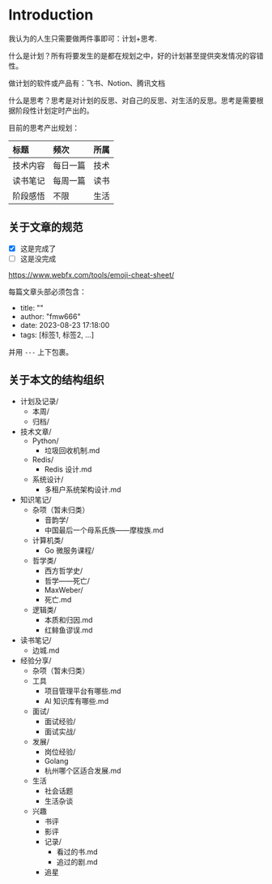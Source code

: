 # Introduction

我认为的人生只需要做两件事即可：计划+思考.

什么是计划？所有将要发生的是都在规划之中，好的计划甚至提供突发情况的容错性。

做计划的软件或产品有：飞书、Notion、腾讯文档

什么是思考？思考是对计划的反思、对自己的反思、对生活的反思。思考是需要根据阶段性计划定时产出的。

目前的思考产出规划：

| 标题 | 频次 | 所属 |
| :--- | :--- | :--- |
| 技术内容 | 每日一篇 | 技术 |
| 读书笔记 | 每周一篇 | 读书 |
| 阶段感悟 | 不限 | 生活 |

## 关于文章的规范

- [x] 这是完成了
- [ ] 这是没完成

https://www.webfx.com/tools/emoji-cheat-sheet/

每篇文章头部必须包含：

+ title: ""
+ author: "fmw666"
+ date: 2023-08-23 17:18:00
+ tags: [标签1, 标签2, ...]

并用 `---` 上下包裹。

## 关于本文的结构组织

+ 计划及记录/
    + 本周/
    + 归档/
+ 技术文章/
    + Python/
        + 垃圾回收机制.md
    + Redis/
        + Redis 设计.md
    + 系统设计/
        + 多租户系统架构设计.md
+ 知识笔记/
    + 杂项（暂未归类）
        + 音韵学/
        + 中国最后一个母系氏族——摩梭族.md
    + 计算机类/
        + Go 微服务课程/
    + 哲学类/
        + 西方哲学史/
        + 哲学——死亡/
        + MaxWeber/
        + 死亡.md
    + 逻辑类/
        + 本质和归因.md
        + 红鲱鱼谬误.md
+ 读书笔记/
    + 边城.md
+ 经验分享/
    + 杂项（暂未归类）
    + 工具
        + 项目管理平台有哪些.md
        + AI 知识库有哪些.md
    + 面试/
        + 面试经验/
        + 面试实战/
    + 发展/
        + 岗位经验/
        + Golang 
        + 杭州哪个区适合发展.md
    + 生活
        + 社会话题
        + 生活杂谈
    + 兴趣
        + 书评
        + 影评
        + 记录/
            + 看过的书.md
            + 追过的剧.md
        + 追星
